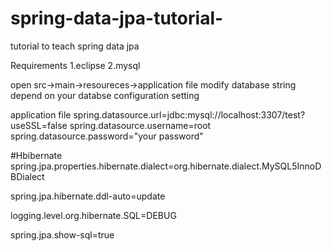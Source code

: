 # spring-data-jpa-tutorial-

tutorial to teach spring data jpa

Requirements
1.eclipse
2.mysql

open src->main->resoureces->application file modify database string depend on your databse configuration setting

application file
spring.datasource.url=jdbc:mysql://localhost:3307/test?useSSL=false
spring.datasource.username=root
spring.datasource.password="your password"


#Hbibernate
spring.jpa.properties.hibernate.dialect=org.hibernate.dialect.MySQL5InnoDBDialect

spring.jpa.hibernate.ddl-auto=update

logging.level.org.hibernate.SQL=DEBUG

spring.jpa.show-sql=true
